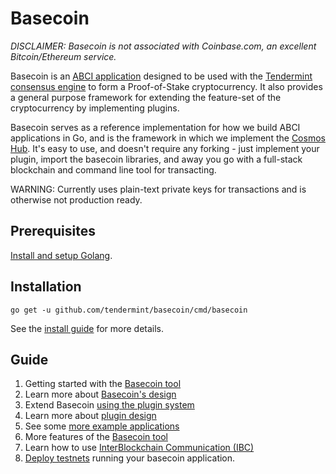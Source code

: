 # Basecoin

_DISCLAIMER: Basecoin is not associated with Coinbase.com, an excellent Bitcoin/Ethereum service._

Basecoin is an [ABCI application](https://github.com/tendermint/abci) designed to be used with the [Tendermint consensus engine](https://tendermint.com/) to form a Proof-of-Stake cryptocurrency.
It also provides a general purpose framework for extending the feature-set of the cryptocurrency
by implementing plugins.

Basecoin serves as a reference implementation for how we build ABCI applications in Go,
and is the framework in which we implement the [Cosmos Hub](https://cosmos.network).
It's easy to use, and doesn't require any forking - just implement your plugin, import the basecoin libraries,
and away you go with a full-stack blockchain and command line tool for transacting.

WARNING: Currently uses plain-text private keys for transactions and is otherwise not production ready.

## Prerequisites

[Install and setup Golang](https://tendermint.com/docs/guides/install-go).

## Installation

```
go get -u github.com/tendermint/basecoin/cmd/basecoin
```

See the [install guide](/docs/guide/install.md) for more details.


## Guide

1. Getting started with the [Basecoin tool](/docs/guide/basecoin-basics.md)
1. Learn more about [Basecoin's design](/docs/guide/basecoin-design.md)
1. Extend Basecoin [using the plugin system](/docs/guide/example-plugin.md)
1. Learn more about [plugin design](/docs/guide/plugin-design.md)
1. See some [more example applications](/docs/guide/more-examples.md)
1. More features of the [Basecoin tool](/docs/guide/basecoin-tool.md)
1. Learn how to use [InterBlockchain Communication (IBC)](/docs/guide/ibc.md)
1. [Deploy testnets](/docs/guide/deployment.md) running your basecoin application.


